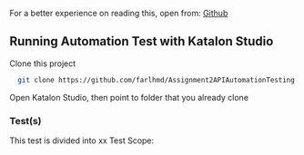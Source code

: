 For a better experience on reading this, open from: [Github](https://github.com/farlhmd/Assignment2APIAutomationTesting)


## Running Automation Test with Katalon Studio


Clone this project
```bash
  git clone https://github.com/farlhmd/Assignment2APIAutomationTesting
```
Open Katalon Studio, then point to folder that you already clone
### Test(s)

This test is divided into xx Test Scope:
